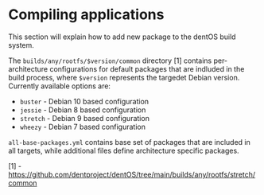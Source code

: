 # Compiling applications

This section will explain how to add new package to the dentOS build system.

The `builds/any/rootfs/$version/common` directory [1] contains per-architecture configurations for default packages that are indluded in the build process, where `$version` represents the targedet Debian version.
Currently available options are:
- `buster` - Debian 10 based configuration
- `jessie` - Debian 8 based configuration
- `stretch` - Debian 9 based configuration
- `wheezy` - Debian 7 based configuration

`all-base-packages.yml` contains base set of packages that are included in all targets, while additional files define architecture specific packages. 

[1] - https://github.com/dentproject/dentOS/tree/main/builds/any/rootfs/stretch/common
